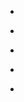 
- [](/2019/01/181992975951/)

- [](/2018/12/181474196904/)

- [](/2018/12/181124329382/)

- [](/2018/11/180584047295/)

- [](/2018/10/178997615138/)
